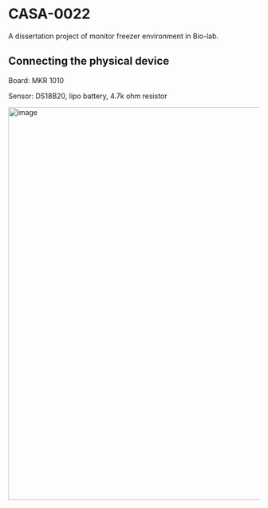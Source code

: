 # CASA-0022

A dissertation project of monitor freezer environment in Bio-lab.

## Connecting the physical device

Board: MKR 1010

Sensor: DS18B20, lipo battery, 4.7k ohm resistor



<img width="787" alt="image" src="https://github.com/xxu121/CASA-0022/assets/146341729/2a896eab-2ef1-481f-ad77-ebefad3879ed">
